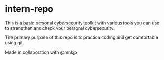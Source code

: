 # intern-repo
This is a basic personal cybersecurity toolkit with various tools you can use to strengthen and check your personal cybersecurity.

The primary purpose of this repo is to practice coding and get comfortable using git. 


Made in collaboration with @mnkjp
